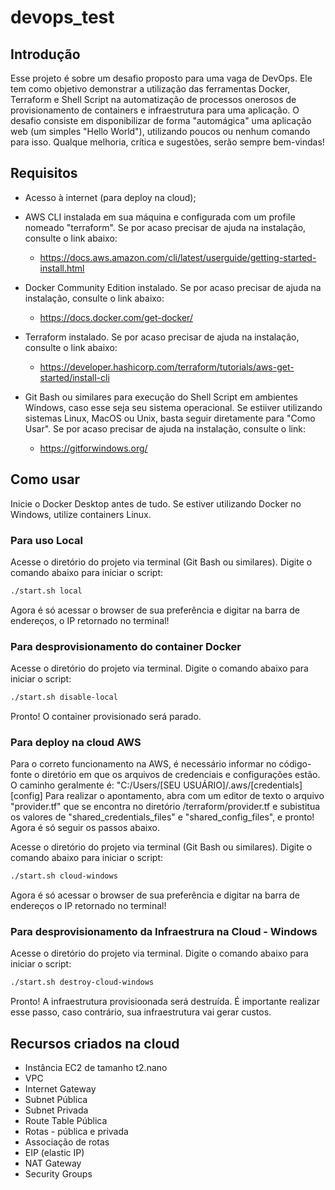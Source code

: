 # devops_test

## Introdução

Esse projeto é sobre um desafio proposto para uma vaga de DevOps. Ele tem como objetivo demonstrar a utilização das ferramentas Docker, Terraform e Shell Script na automatização de processos onerosos de provisionamento de containers e infraestrutura para uma aplicação.
O desafio consiste em  disponibilizar de forma "automágica" uma aplicação web (um simples "Hello World"), utilizando poucos ou nenhum comando para isso. 
Qualque melhoria, crítica e sugestões, serão sempre bem-vindas!

## Requisitos

- Acesso à internet (para deploy na cloud);
- AWS CLI instalada em sua máquina e configurada com um profile nomeado "terraform". Se por acaso precisar de ajuda na instalação, consulte o link abaixo:
    - https://docs.aws.amazon.com/cli/latest/userguide/getting-started-install.html 

- Docker Community Edition instalado. Se por acaso precisar de ajuda na instalação, consulte o link abaixo:
    - https://docs.docker.com/get-docker/

- Terraform instalado. Se por acaso precisar de ajuda na instalação, consulte o link abaixo:
    -  https://developer.hashicorp.com/terraform/tutorials/aws-get-started/install-cli

- Git Bash ou similares para execução do Shell Script em ambientes Windows, caso esse seja seu sistema operacional. Se estiiver utilizando sistemas Linux, MacOS ou Unix, basta seguir diretamente para "Como Usar". Se por acaso precisar de ajuda na instalação, consulte o link: 
    - https://gitforwindows.org/

## Como usar

Inicie o Docker Desktop antes de tudo.
Se estiver utilizando Docker no Windows, utilize containers Linux.

### Para uso Local

Acesse o diretório do projeto via terminal (Git Bash ou similares).
Digite o comando abaixo para iniciar o script:

```sh
./start.sh local
```
Agora é só acessar o browser de sua preferência e digitar na barra de endereços, o IP retornado no terminal!

### Para desprovisionamento do container Docker

Acesse o diretório do projeto via terminal.
Digite o comando abaixo para iniciar o script:

```sh
./start.sh disable-local
```

Pronto! O container provisionado será parado.

### Para deploy na cloud AWS

Para o correto funcionamento na AWS, é necessário informar no código-fonte o diretório em que os arquivos de credenciais e configurações estão. O caminho geralmente é: "C:/Users/[SEU USUÁRIO]/.aws/[credentials][config]
Para realizar o apontamento, abra com um editor de texto o arquivo "provider.tf" que se encontra no diretório /terraform/provider.tf e subistitua os valores de "shared_credentials_files" e "shared_config_files", e pronto! Agora é só seguir os passos abaixo.

Acesse o diretório do projeto via terminal (Git Bash ou similares).
Digite o comando abaixo para iniciar o script:

```sh
./start.sh cloud-windows 
```

Agora é só acessar o browser de sua preferência e digitar na barra de endereços o IP retornado no terminal!

### Para desprovisionamento da Infraestrura na Cloud - Windows

Acesse o diretório do projeto via terminal.
Digite o comando abaixo para iniciar o script:

```sh
./start.sh destroy-cloud-windows
```
Pronto! A infraestrutura provisioonada será destruída.
É importante realizar esse passo, caso contrário, sua infraestrutura vai gerar custos.

## Recursos criados na cloud

- Instância EC2 de tamanho t2.nano
- VPC
- Internet Gateway
- Subnet Pública
- Subnet Privada
- Route Table Pública
- Rotas - pública e privada
- Associação de rotas
- EIP (elastic IP)
- NAT Gateway
- Security Groups 


